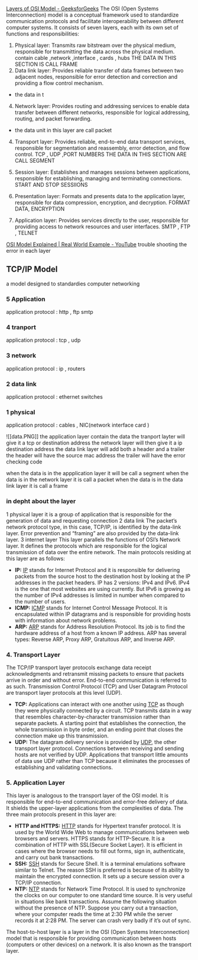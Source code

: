 [Layers of OSI Model - GeeksforGeeks](https://www.geeksforgeeks.org/layers-of-osi-model/)
The OSI (Open Systems Interconnection) model is a conceptual framework used to standardize communication protocols and facilitate interoperability between different computer systems. It consists of seven layers, each with its own set of functions and responsibilities:

1.  Physical layer: Transmits raw bitstream over the physical medium, responsible for transmitting the data across the physical medium.
 contain cable ,network ,interface , cards , hubs 
 THE DATA IN THIS SECTION IS CALL FRAME
2.  Data link layer: Provides reliable transfer of data frames between two adjacent nodes, responsible for error detection and correction and providing a flow control mechanism. 
- the data in t
4.  Network layer: Provides routing and addressing services to enable data transfer between different networks, responsible for logical addressing, routing, and packet forwarding. 
- the data unit in this layer are call packet 
    
4.  Transport layer: Provides reliable, end-to-end data transport services, responsible for segmentation and reassembly, error detection, and flow control.
TCP , UDP ,PORT NUMBERS 
THE DATA IN THIS SECTION ARE CALL SEGMENT
    
5.  Session layer: Establishes and manages sessions between applications, responsible for establishing, managing and terminating connections.
START  AND STOP SESSIIONS 
    
6.  Presentation layer: Formats and presents data to the application layer, responsible for data compression, encryption, and decryption.
FORMAT DATA, ENCRYPTION 
    
7.  Application layer: Provides services directly to the user, responsible for providing access to network resources and user interfaces.
SMTP , FTP , TELNET
    


[OSI Model Explained | Real World Example - YouTube](https://www.youtube.com/watch?v=LANW3m7UgWs)
trouble shooting 
the error in each layer 
##  TCP/IP Model 
a model designed to standardies computer networking 
### 5 Application 
application protocol : http , ftp smtp 
### 4 tranport 
application protocol : tcp , udp 
### 3 network 
application protocol : ip , routers 
### 2 data link 
application protocol : ethernet  switches 
### 1 physical
application protocol : cables , NIC(network interface card )


![[data.PNG]]
the application layer contain the data 
the  tranport layter will give it a tcp or destination address 
the network layer will then give it a ip destination address 
the data link layer will add both a header and a trailer the header will have the source mac address the trailer will have the error checking code 

when the data is in the appplication layer it will be call a segment 
when the data is in the network layer it is call a packet 
when the data is in the data link layer it is call a frame 
### in depht about the layer 
1 physical layer 
it is a group of application that is responsible for the generation of data and requesting connection 
2 data link 
The packet’s network protocol type, in this case, TCP/IP, is identified by the data-link layer. Error prevention and “framing” are also provided by the data-link layer.
3 internet layer 
This layer parallels the functions of OSI’s Network layer. It defines the protocols which are responsible for the logical transmission of data over the entire network. The main protocols residing at this layer are as follows:

-   **IP:** [IP](https://www.geeksforgeeks.org/what-is-an-ip-address/) stands for Internet Protocol and it is responsible for delivering packets from the source host to the destination host by looking at the IP addresses in the packet headers. IP has 2 versions: IPv4 and IPv6. IPv4 is the one that most websites are using currently. But IPv6 is growing as the number of IPv4 addresses is limited in number when compared to the number of users.
-   **ICMP:** [ICMP](https://www.geeksforgeeks.org/difference-between-icmp-and-igmp/) stands for Internet Control Message Protocol. It is encapsulated within IP datagrams and is responsible for providing hosts with information about network problems.
-   **ARP:** [ARP](https://www.geeksforgeeks.org/how-address-resolution-protocol-arp-works/) stands for Address Resolution Protocol. Its job is to find the hardware address of a host from a known IP address. ARP has several types: Reverse ARP, Proxy ARP, Gratuitous ARP, and Inverse ARP.
### 4. Transport Layer

The TCP/IP transport layer protocols exchange data receipt acknowledgments and retransmit missing packets to ensure that packets arrive in order and without error. End-to-end communication is referred to as such. Transmission Control Protocol (TCP) and User Datagram Protocol are transport layer protocols at this level (UDP).

-   **TCP:** Applications can interact with one another using [TCP](https://www.geeksforgeeks.org/what-is-transmission-control-protocol-tcp/) as though they were physically connected by a circuit. TCP transmits data in a way that resembles character-by-character transmission rather than separate packets. A starting point that establishes the connection, the whole transmission in byte order, and an ending point that closes the connection make up this transmission.
-   **UDP:** The datagram delivery service is provided by [UDP](https://www.geeksforgeeks.org/user-datagram-protocol-udp/), the other transport layer protocol. Connections between receiving and sending hosts are not verified by UDP. Applications that transport little amounts of data use UDP rather than TCP because it eliminates the processes of establishing and validating connections.

### 5. Application Layer

This layer is analogous to the transport layer of the OSI model. It is responsible for end-to-end communication and error-free delivery of data. It shields the upper-layer applications from the complexities of data. The three main protocols present in this layer are:

-   **HTTP and HTTPS:** [HTTP](https://www.geeksforgeeks.org/difference-between-http-and-https-2/) stands for Hypertext transfer protocol. It is used by the World Wide Web to manage communications between web browsers and servers. HTTPS stands for HTTP-Secure. It is a combination of HTTP with SSL(Secure Socket Layer). It is efficient in cases where the browser needs to fill out forms, sign in, authenticate, and carry out bank transactions.
-   **SSH:** [SSH](https://www.geeksforgeeks.org/introduction-to-sshsecure-shell-keys/) stands for Secure Shell. It is a terminal emulations software similar to Telnet. The reason SSH is preferred is because of its ability to maintain the encrypted connection. It sets up a secure session over a TCP/IP connection.
-   **NTP:** [NTP](https://www.geeksforgeeks.org/network-time-protocol-ntp/) stands for Network Time Protocol. It is used to synchronize the clocks on our computer to one standard time source. It is very useful in situations like bank transactions. Assume the following situation without the presence of NTP. Suppose you carry out a transaction, where your computer reads the time at 2:30 PM while the server records it at 2:28 PM. The server can crash very badly if it’s out of sync.

The host-to-host layer is a layer in the OSI (Open Systems Interconnection) model that is responsible for providing communication between hosts (computers or other devices) on a network. It is also known as the transport layer.